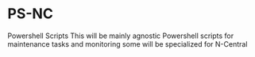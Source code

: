 # PS-NC
Powershell Scripts
This will be mainly agnostic Powershell scripts for maintenance tasks and monitoring
some will be specialized for N-Central
